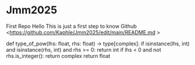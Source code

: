 # Jmm2025
First Repo
Hello
This is just a first step to know Github <https://github.com/Kaphle/Jmm2025/edit/main/README.md >

def type_of_pow(lhs: float, rhs: float) -> type[complex]:
    if isinstance(lhs, int) and isinstance(rhs, int) and rhs >= 0:
        return int
    if lhs < 0 and not rhs.is_integer():
        return complex
    return float
    
